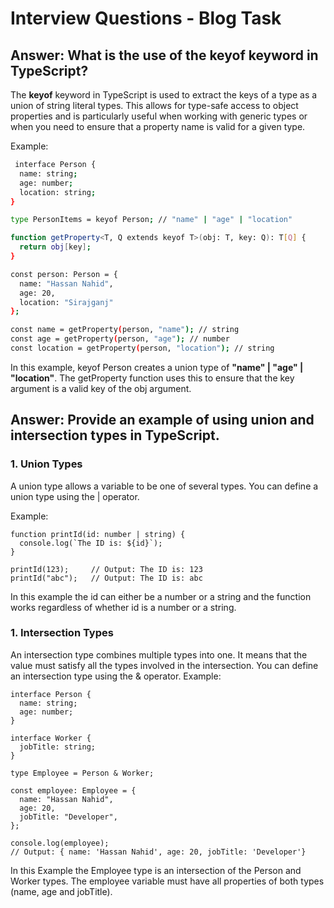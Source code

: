 
# Interview Questions - Blog Task



## Answer: What is the use of the keyof keyword in TypeScript? 

The **keyof** keyword in TypeScript is used to extract the keys of a type as a union of string literal types. This allows for type-safe access to object properties and is particularly useful when working with generic types or when you need to ensure that a property name is valid for a given type.

Example:




```bash
 interface Person {
  name: string;
  age: number;
  location: string;
}

type PersonItems = keyof Person; // "name" | "age" | "location"

function getProperty<T, Q extends keyof T>(obj: T, key: Q): T[Q] {
  return obj[key];
}

const person: Person = {
  name: "Hassan Nahid",
  age: 20,
  location: "Sirajganj"
};

const name = getProperty(person, "name"); // string
const age = getProperty(person, "age"); // number
const location = getProperty(person, "location"); // string

```
In this example, keyof Person creates a union type of **"name" | "age" | "location"**. The getProperty function uses this to ensure that the key argument is a valid key of the obj argument. 

## Answer: Provide an example of using union and intersection types in TypeScript.
### 1. Union Types
A union type allows a variable to be one of several types. You can define a union type using the | operator.

Example:
```
function printId(id: number | string) {
  console.log(`The ID is: ${id}`);
}

printId(123);     // Output: The ID is: 123
printId("abc");   // Output: The ID is: abc

```
In this example the id can either be a number or a string and the function works regardless of whether id is a number or a string.

### 1. Intersection Types 
An intersection type combines multiple types into one. It means that the value must satisfy all the types involved in the intersection. You can define an intersection type using the & operator.
Example:

```
interface Person {
  name: string;
  age: number;
}

interface Worker {
  jobTitle: string;
}

type Employee = Person & Worker;

const employee: Employee = {
  name: "Hassan Nahid",
  age: 20,
  jobTitle: "Developer",
};

console.log(employee); 
// Output: { name: 'Hassan Nahid', age: 20, jobTitle: 'Developer'}

```
In this Example the Employee type is an intersection of the Person and Worker types. The employee variable must have all properties of both types (name, age and jobTitle).